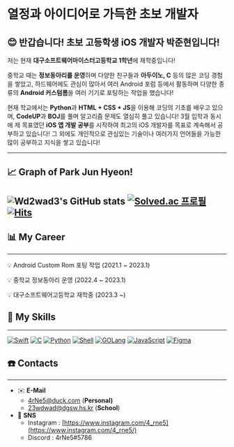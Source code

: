 # 열정과 아이디어로 가득한 초보 개발자

## 😊 반갑습니다! 초보 고등학생 iOS 개발자 박준현입니다!

저는 현재 **대구소프트웨어마이스터고등학교 1학년**에 재학중입니다! 

중학교 때는 **정보동아리를 운영**하며 다양한 친구들과 **아두이노, C** 등의 많은 코딩 경험을 쌓았고, 하드웨어에도 관심이 많아서 여러 Android 포럼 등에서 활동하며 다양한 종류의 **Android 커스텀롬**을 여러 기기로 포팅하는 작업을 했습니다!

현재 학교에서는 **Python**과 **HTML + CSS + JS**을 이용해 코딩의 기초를 배우고 있으며, **CodeUP**과 **BOJ**를 풀며 알고리즘 문제도 열심히 풀고 있습니다! 3월 입학과 동시에 제 목표였던 **iOS 앱 개발 공부**를 시작하여 최고의 iOS 개발자를 목표로 계속해서 공부하고 있습니다! 그 외에도 개인적으로 관심있는 기술이나 여러가지 언어들을 가능한 많이 공부하고 지식을 쌓고 있습니다! 

---

## 📈 Graph of Park Jun Hyeon!

![Wd2wad3's GitHub stats](https://github-readme-stats.vercel.app/api?username=Wd2wad3&show_icons=true&theme=dark
)
[![Solved.ac
프로필](http://mazassumnida.wtf/api/generate_badge?boj=23wdwad)](https://solved.ac/23wdwad)
[![Hits](https://hits.seeyoufarm.com/api/count/incr/badge.svg?url=https%3A%2F%2Fgithub.com%2FWd2wad3&count_bg=%23000000&title_bg=%235C5959&icon=newrelic.svg&icon_color=%23E7E7E7&title=Today-Observer&edge_flat=false)](https://hits.seeyoufarm.com)
---

## 📊 My Career

---

<aside>
💡 Android Custom Rom 포팅 작업 (2021.1 ~ 2023.1)
 
💡 중학교 정보동아리 운영 (2022.4 ~ 2023.1)

💡 대구소프트웨어고등학교 재학중 (2023.3 ~)
</aside>

## 📕 My **Skills**

---

[![Swift](https://img.shields.io/badge/Swift-F05138?logo=swift&logoColor=white&style=for-the-badge)](https://developer.apple.com/swift/)
[![C](https://img.shields.io/badge/C-0356fc?logo=c&logoColor=white&style=for-the-badge)](https://developer.apple.com/swift/)
[![Python](https://img.shields.io/badge/Python-3776AB?logo=python&logoColor=white&style=for-the-badge)](https://python.org/)
[![Shell](https://img.shields.io/badge/Shell-189e06?logo=shell&logoColor=white&style=for-the-badge)](https://zsh.org/)
[![GOLang](https://img.shields.io/badge/GO-18d9d6?logo=go&logoColor=white&style=for-the-badge)](https://go.dev/)
[![JavaScript](https://img.shields.io/badge/JavaScript-b5b50b?logo=javascript&logoColor=white&style=for-the-badge)](https://developer.mozilla.org/ko/docs/Web/JavaScript)
[![Figma](https://img.shields.io/badge/Figma-e630f0?logo=figma&logoColor=white&style=for-the-badge)](https://figma.com/)

## ☎️ Contacts

---

- ✉️ **E-Mail**
    - 4rNe5@duck.com (**Personal)**
    - 23wdwad@dgsw.hs.kr (**School**)
- 📱 **SNS**
    - Instagram : [https://www.instagram.com/4_rne5](https://www.instagram.com/4_rne5/)
    - Discord : 4rNe5#5786